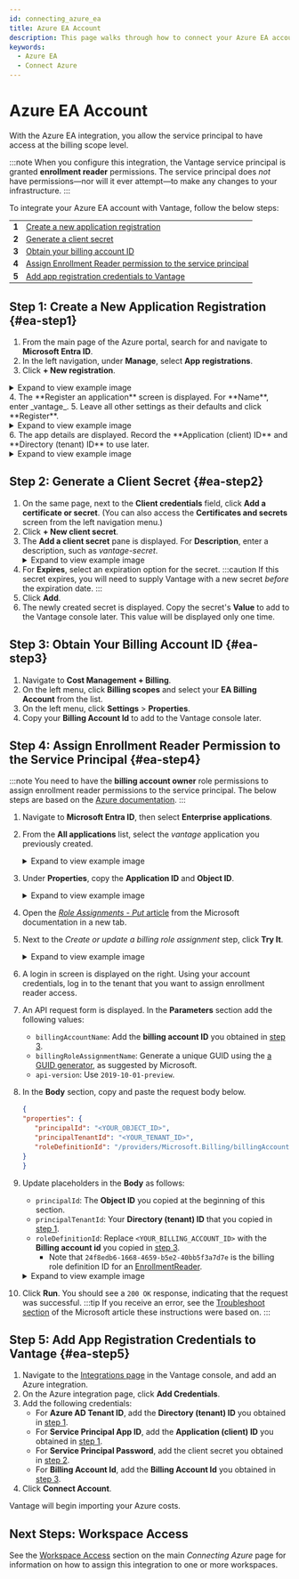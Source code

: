 ```yaml
---
id: connecting_azure_ea
title: Azure EA Account
description: This page walks through how to connect your Azure EA account to Vantage.
keywords:
  - Azure EA
  - Connect Azure
---
```


# Azure EA Account

With the Azure EA integration, you allow the service principal to have access at the billing scope level.

:::note
When you configure this integration, the Vantage service principal is granted **enrollment reader** permissions. The service principal does _not_ have permissions—nor will it ever attempt—to make any changes to your infrastructure.
:::

To integrate your Azure EA account with Vantage, follow the below steps:

<table>
  <tr><td><b>1</b></td><td><a href="/connecting_azure_ea#ea-step1">Create a new application registration</a></td></tr>
  <tr><td><b>2</b></td><td><a href="/connecting_azure_ea#ea-step2">Generate a client secret</a></td></tr>
  <tr><td><b>3</b></td><td><a href="/connecting_azure_ea#ea-step3">Obtain your billing account ID</a></td></tr>
  <tr><td><b>4</b></td><td><a href="/connecting_azure_ea#ea-step4">Assign Enrollment Reader permission to the service principal</a></td></tr>
  <tr><td><b>5</b></td><td><a href="/connecting_azure_ea#ea-step5">Add app registration credentials to Vantage</a></td></tr>
</table>

## Step 1: Create a New Application Registration {#ea-step1}

1.  From the main page of the Azure portal, search for and navigate to **Microsoft Entra ID**.
2.  In the left navigation, under **Manage**, select **App registrations**.
3.  Click **+ New registration**.
<details><summary>Expand to view example image</summary>
 <div>
 <img alt="Azure portal with App Registration menu option selected" width="100%" src="/img/connect-azure/azure-new-app-registration.png"/> </div>
 </details>
4.  The **Register an application** screen is displayed. For **Name**, enter _vantage_.
5.  Leave all other settings as their defaults and click **Register**.
<details><summary>Expand to view example image</summary>
<div>
<img alt="Azure portal the Register an application screen and vantage entered as app name" width="100%" src="/img/connect-azure/azure-register-app.png"/> </div>
</details>
6.  The app details are displayed. Record the **Application (client) ID** and **Directory (tenant) ID** to use later.
<details><summary>Expand to view example image</summary>
<div>
<img alt="Azure portal with the client ID and tenant ID displayed and highlighted" width="100%" src="/img/connect-azure/azure-app-ids.png"/> </div>
</details>

## Step 2: Generate a Client Secret {#ea-step2}

1. On the same page, next to the **Client credentials** field, click **Add a certificate or secret**. (You can also access the **Certificates and secrets** screen from the left navigation menu.)
2. Click **+ New client secret**.
3. The **Add a client secret** pane is displayed. For **Description**, enter a description, such as _vantage-secret_.
   <details><summary>Expand to view example image</summary>
   <div>
   <img alt="Azure portal with the Azure client secret window open and a new secreted created called vantage-secret" width="100%" src="/img/connect-azure/azure-client-secret.png"/> </div>
   </details>
4. For **Expires**, select an expiration option for the secret.
   :::caution
   If this secret expires, you will need to supply Vantage with a new secret _before_ the expiration date.
   :::
5. Click **Add**.
6. The newly created secret is displayed. Copy the secret's **Value** to add to the Vantage console later. This value will be displayed only one time.

## Step 3: Obtain Your Billing Account ID {#ea-step3}

1. Navigate to **Cost Management + Billing**.
2. On the left menu, click **Billing scopes** and select your **EA Billing Account** from the list.
3. On the left menu, click **Settings** > **Properties**.
4. Copy your **Billing Account Id** to add to the Vantage console later.

## Step 4: Assign Enrollment Reader Permission to the Service Principal {#ea-step4}

:::note
You need to have the **billing account owner** role permissions to assign enrollment reader permissions to the service principal. The below steps are based on the [Azure documentation](https://learn.microsoft.com/en-us/azure/cost-management-billing/manage/assign-roles-azure-service-principals).
:::

1. Navigate to **Microsoft Entra ID**, then select **Enterprise applications**.
2. From the **All applications** list, select the _vantage_ application you previously created.
   <details><summary>Expand to view example image</summary>
   <div>
   <img alt="Azure portal with all apps listed in Enterprise Applications" width="100%" src="/img/connect-azure/azure-ea-all-apps.png"/> </div>
   <i>Source: Microsoft</i>
   </details>
3. Under **Properties**, copy the **Application ID** and **Object ID**.
   <details><summary>Expand to view example image</summary>
   <div>
   <img alt="Azure portal with App and Object ID listed" width="100%" src="/img/connect-azure/azure-ea-app-id.png"/> </div>
   <i>Source: Microsoft</i>
   </details>
4. Open the [_Role Assignments - Put_ article](https://learn.microsoft.com/en-us/rest/api/billing/role-assignments/put?view=rest-billing-2019-10-01-preview&tabs=HTTP) from the Microsoft documentation in a new tab. 
5. Next to the _Create or update a billing role assignment_ step, click **Try It**.
   <details><summary>Expand to view example image</summary>
   <div>
   <img alt="Azure API role assignment sample call" width="100%" src="/img/connect-azure/azure-ea-role-assignment.png"/> </div>
   <i>Source: Microsoft</i>
   </details>
6. A login in screen is displayed on the right. Using your account credentials, log in to the tenant that you want to assign enrollment reader access.
7. An API request form is displayed. In the **Parameters** section add the following values:
   - `billingAccountName`: Add the **billing account ID** you obtained in [step 3](/connecting_azure_ea#ea-step3).
   - `billingRoleAssignmentName`: Generate a unique GUID using the [a GUID generator](https://guidgenerator.com/), as suggested by Microsoft.
   - `api-version`: Use `2019-10-01-preview`.
8. In the **Body** section, copy and paste the request body below. 
   ```json
   {
   "properties": {
      "principalId": "<YOUR_OBJECT_ID>",
      "principalTenantId": "<YOUR_TENANT_ID>",
      "roleDefinitionId": "/providers/Microsoft.Billing/billingAccounts/<YOUR_BILLING_ACCOUNT_ID>/billingRoleDefinitions/24f8edb6-1668-4659-b5e2-40bb5f3a7d7e"
   }
   }
   ```

9. Update placeholders in the **Body** as follows:
    - `principalId`: The **Object ID** you copied at the beginning of this section.
    - `principalTenantId`: Your **Directory (tenant) ID** that you copied in [step 1](/connecting_azure_ea#ea-step1).
    - `roleDefinitionId`: Replace `<YOUR_BILLING_ACCOUNT_ID>` with the **Billing account id** you copied in [step 3](/connecting_azure_ea#ea-step3). 
      - Note that `24f8edb6-1668-4659-b5e2-40bb5f3a7d7e` is the billing role definition ID for an [EnrollmentReader](https://learn.microsoft.com/en-us/azure/cost-management-billing/manage/assign-roles-azure-service-principals#permissions-that-can-be-assigned-to-the-service-principal).
   
   <details><summary>Expand to view example image</summary>
      <div>
      <img alt="Azure API role assignment parameters filled in" width="100%" src="/img/connect-azure/azure-ea-run.png"/> </div>
      <i>Source: Microsoft</i>
   </details>
   
10. Click **Run**. You should see a `200 OK` response, indicating that the request was successful. 
   :::tip
   If you receive an error, see the [Troubleshoot section](https://learn.microsoft.com/en-us/azure/cost-management-billing/manage/assign-roles-azure-service-principals#troubleshoot) of the Microsoft article these instructions were based on.
   :::

## Step 5: Add App Registration Credentials to Vantage {#ea-step5}

1. Navigate to the [Integrations page](https://console.vantage.sh/settings/integrations) in the Vantage console, and add an Azure integration.
2. On the Azure integration page, click **Add Credentials**.
3. Add the following credentials:
   - For **Azure AD Tenant ID**, add the **Directory (tenant) ID** you obtained in [step 1](/connecting_azure_ea#ea-step1).
   - For **Service Principal App ID**, add the **Application (client) ID** you obtained in [step 1](/connecting_azure_ea#ea-step1).
   - For **Service Principal Password**, add the client secret you obtained in [step 2](/connecting_azure_ea#ea-step2).
   - For **Billing Account Id**, add the **Billing Account Id** you obtained in [step 3](/connecting_azure_ea#ea-step3).
4. Click **Connect Account**.

Vantage will begin importing your Azure costs.

## Next Steps: Workspace Access

See the [Workspace Access](/connecting_azure#workspace-access) section on the main _Connecting Azure_ page for information on how to assign this integration to one or more workspaces.

